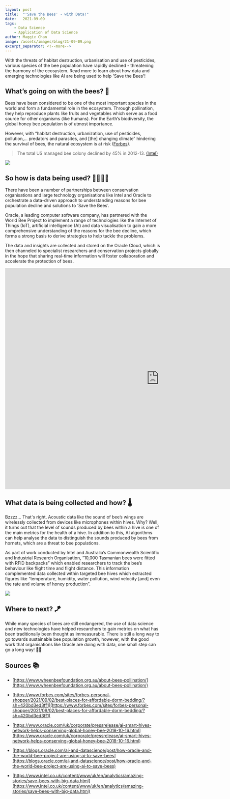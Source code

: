 ```yaml
---
layout: post
title:  "'Save the Bees' - with Data!"
date:   2021-09-09
tags: 
    - Data Science
    - Application of Data Science
author: Maggie Chan
image: /assets/images/blog/21-09-09.png
excerpt_separator: <!--more-->
---
```


With the threats of habitat destruction, urbanisation and use of pesticides, various species of the bee population have rapidly declined - threatening the harmony of the ecosystem. Read more to learn about how data and emerging technologies like AI are being used to help 'Save the Bees'!

<!--more-->

## What’s going on with the bees? 🐝

Bees have been considered to be one of the most important species in the world and form a fundamental role in the ecosystem. Through pollination, they help reproduce plants like fruits and vegetables which serve as a food source for other organisms (like humans). For the Earth’s biodiversity, the global honey bee population is of utmost importance.

However, with “habitat destruction, urbanization, use of pesticides, pollution,... predators and parasites, and [the] changing climate” hindering the survival of bees, the natural ecosystem is at risk ([Forbes](https://www.forbes.com/sites/bernardmarr/2020/04/22/how-artificial-intelligence-iot-and-big-data-can-save-the-bees/)). 
> The total US managed bee colony declined by 45% in 2012-13. [(Intel)](https://www.intel.co.uk/content/www/uk/en/analytics/amazing-stories/save-bees-with-big-data.html)

![](https://assets.weforum.org/editor/uXyYcPbzPZ9J-6DcTnECyTLZ8E7DgKQWBlmr9Asjajg.png)


## So how is data being used? 👨‍💻👩‍💻

There have been a number of partnerships between conservation organisations and large technology organisations like Intel and Oracle to orchestrate a data-driven approach to understanding reasons for bee population decline and solutions to ‘Save the Bees’.

Oracle, a leading computer software company, has partnered with the World Bee Project to implement a range of technologies like the Internet of Things (IoT), artificial intelligence (AI) and data visualisation to gain a more comprehensive understanding of the reasons for the bee decline, which forms a strong basis to derive strategies to help tackle the problems.

The data and insights are collected and stored on the Oracle Cloud, which is then channeled to specialist researchers and conservation projects globally in the hope that sharing real-time information will foster collaboration and accelerate the protection of bees.

<iframe width="1000" height="720" src="https://www.youtube.com/embed/sgCGHBek1To?list=TLGGFMSUVdPNxawwNDA5MjAyMQ" title="YouTube video player" frameborder="0" allow="accelerometer; autoplay; clipboard-write; encrypted-media; gyroscope; picture-in-picture" allowfullscreen></iframe>


## What data is being collected and how? 🌡

Bzzzz… That's right. Acoustic data like the sound of bee’s wings are wirelessly collected from devices like microphones within hives. Why? Well, it turns out that the level of sounds produced by bees within a hive is one of the main metrics for the health of a hive. In addition to this, AI algorithms can help analyse the data to distinguish the sounds produced by bees from hornets, which are a threat to bee populations.

As part of work conducted by Intel and Australia’s Commonwealth Scientific and Industrial Research Organisation, “10,000 Tasmanian bees were fitted with RFID backpacks” which enabled researchers to track the bee’s behaviour like flight time and flight distance. This information complemented data collected within targeted bee hives which extracted figures like “temperature, humidity, water pollution, wind velocity [and] even the rate and volume of honey production”.

![](https://www.intel.co.uk/content/dam/www/public/emea/uk/en/images/photography-business/16x9/nature-chipbee-16x9.jpg.rendition.intel.web.1920.1080.jpg)


## Where to next? 🪁

While many species of bees are still endangered, the use of data science and new technologies have helped researchers to gain metrics on what has been traditionally been thought as immeasurable. There is still a long way to go towards sustainable bee population growth, however, with the good work that organisations like Oracle are doing with data, one small step can go a long way! 🌼🐝


## Sources 📚
-   [https://www.wheenbeefoundation.org.au/about-bees-pollination/](https://www.wheenbeefoundation.org.au/about-bees-pollination/)
    
-   [https://www.forbes.com/sites/forbes-personal-shopper/2021/09/02/best-places-for-affordable-dorm-bedding/?sh=420bd3ed3ff1](https://www.forbes.com/sites/forbes-personal-shopper/2021/09/02/best-places-for-affordable-dorm-bedding/?sh=420bd3ed3ff1)
    
-   [https://www.oracle.com/uk/corporate/pressrelease/ai-smart-hives-network-helps-conserving-global-honey-bee-2018-10-16.html](https://www.oracle.com/uk/corporate/pressrelease/ai-smart-hives-network-helps-conserving-global-honey-bee-2018-10-16.html)
    
-   [https://blogs.oracle.com/ai-and-datascience/post/how-oracle-and-the-world-bee-project-are-using-ai-to-save-bees](https://blogs.oracle.com/ai-and-datascience/post/how-oracle-and-the-world-bee-project-are-using-ai-to-save-bees)
    
-   [https://www.intel.co.uk/content/www/uk/en/analytics/amazing-stories/save-bees-with-big-data.html](https://www.intel.co.uk/content/www/uk/en/analytics/amazing-stories/save-bees-with-big-data.html)